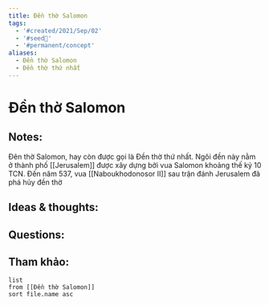 ```yaml
---
title: Đền thờ Salomon
tags:
  - '#created/2021/Sep/02'
  - '#seed🥜'
  - '#permanent/concept'
aliases:
  - Đền thờ Salomon
  - Đền thờ thứ nhất
---
```

# Đền thờ Salomon

## Notes:
Đên thờ Salomon, hay còn được gọi là Đền thờ thứ nhất. Ngôi đền này nằm ở thành phố [[Jerusalem]] được xây dựng bởi vua Salomon khoảng thế kỷ 10 TCN. Đến năm 537, vua [[Naboukhodonosor II]] sau trận đánh Jerusalem đã phá hủy đền thờ

## Ideas & thoughts:

## Questions:


## Tham khảo:
```dataview
list
from [[Đền thờ Salomon]]
sort file.name asc
```